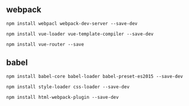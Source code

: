 ## webpack

```
npm install webpacl webpack-dev-server --save-dev
```

```
npm install vue-loader vue-template-compiler --save-dev
```

```
npm install vue-router --save
```

## babel
```
npm install babel-core babel-loader babel-preset-es2015 --save-dev
```

```
npm install style-loader css-loader --save-dev
```

```
npm install html-webpack-plugin --save-dev
```








